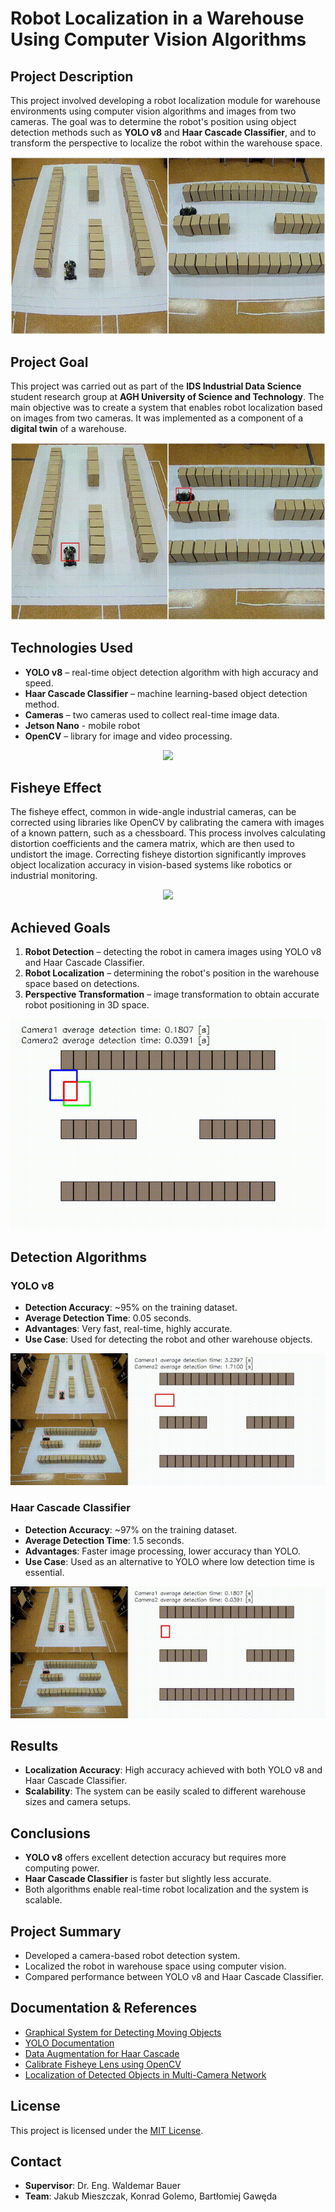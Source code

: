 # Robot Localization in a Warehouse Using Computer Vision Algorithms

## Project Description

This project involved developing a robot localization module for warehouse environments using computer vision algorithms and images from two cameras. The goal was to determine the robot's position using object detection methods such as **YOLO v8** and **Haar Cascade Classifier**, and to transform the perspective to localize the robot within the warehouse space.

<p align="center">
  <img src="gif_files/base.gif" alt="Camera Detection">
</p>

## Project Goal

This project was carried out as part of the **IDS Industrial Data Science** student research group at **AGH University of Science and Technology**. The main objective was to create a system that enables robot localization based on images from two cameras. It was implemented as a component of a **digital twin** of a warehouse.

<p align="center">
  <img src="gif_files/detect.gif" alt="Camera Detection">
</p>

## Technologies Used

- **YOLO v8** – real-time object detection algorithm with high accuracy and speed.
- **Haar Cascade Classifier** – machine learning-based object detection method.
- **Cameras** – two cameras used to collect real-time image data.
- **Jetson Nano** - mobile robot 
- **OpenCV** – library for image and video processing.

<p align="center">
  <img src="https://github.com/user-attachments/assets/d79d485d-cb9b-4dac-b0eb-88c179787df3">
</p>

## Fisheye Effect
The fisheye effect, common in wide-angle industrial cameras, can be corrected using libraries like OpenCV by calibrating the camera with images of a known pattern, such as a chessboard. This process involves calculating distortion coefficients and the camera matrix, which are then used to undistort the image. Correcting fisheye distortion significantly improves object localization accuracy in vision-based systems like robotics or industrial monitoring.

<p align="center">
  <img src="https://github.com/user-attachments/assets/9a04fb32-1458-46dd-b58f-aaf9bbd24f9c">
</p>

## Achieved Goals

1. **Robot Detection** – detecting the robot in camera images using YOLO v8 and Haar Cascade Classifier.
2. **Robot Localization** – determining the robot's position in the warehouse space based on detections.
3. **Perspective Transformation** – image transformation to obtain accurate robot positioning in 3D space.

<p align="center">
  <img src="gif_files/map_det.gif" alt="Camera Detection">
</p>

## Detection Algorithms

### YOLO v8

- **Detection Accuracy**: ~95% on the training dataset.
- **Average Detection Time**: 0.05 seconds.
- **Advantages**: Very fast, real-time, highly accurate.
- **Use Case**: Used for detecting the robot and other warehouse objects.

<p align="center">
  <img src="gif_files/yolo_demo.gif" alt="Camera Detection">
</p>

### Haar Cascade Classifier

- **Detection Accuracy**: ~97% on the training dataset.
- **Average Detection Time**: 1.5 seconds.
- **Advantages**: Faster image processing, lower accuracy than YOLO.
- **Use Case**: Used as an alternative to YOLO where low detection time is essential.

<p align="center">
  <img src="gif_files/haar_demo.gif" alt="Camera Detection">
</p>

## Results

- **Localization Accuracy**: High accuracy achieved with both YOLO v8 and Haar Cascade Classifier.
- **Scalability**: The system can be easily scaled to different warehouse sizes and camera setups.

## Conclusions

- **YOLO v8** offers excellent detection accuracy but requires more computing power.
- **Haar Cascade Classifier** is faster but slightly less accurate.
- Both algorithms enable real-time robot localization and the system is scalable.

## Project Summary

- Developed a camera-based robot detection system.
- Localized the robot in warehouse space using computer vision.
- Compared performance between YOLO v8 and Haar Cascade Classifier.

## Documentation & References

- [Graphical System for Detecting Moving Objects](https://zeszyty-naukowe.wwsi.edu.pl/zeszyty/zeszyt21/System_graficznego_rozpoznawania_obiektow_ruchomych.pdf)
- [YOLO Documentation](https://github.com/ultralytics/ultralytics)
- [Data Augmentation for Haar Cascade](https://yadda.icm.edu.pl/baztech/element/bwmeta1.element.baztech-d8acbfd7-c840-4f7e-8865-dfe11a304613/c/Data_augmentation_for.pdf)
- [Calibrate Fisheye Lens using OpenCV](https://medium.com/@kennethjiang/calibrate-fisheye-lens-using-opencv-333b05afa0b0)
- [Localization of Detected Objects in Multi-Camera Network](https://www.researchgate.net/publication/224359484_Localization_of_detected_objects_in_multi-camera_network)

## License

This project is licensed under the [MIT License](LICENSE).

## Contact

- **Supervisor**: Dr. Eng. Waldemar Bauer  
- **Team**: Jakub Mieszczak, Konrad Golemo, Bartłomiej Gawęda
